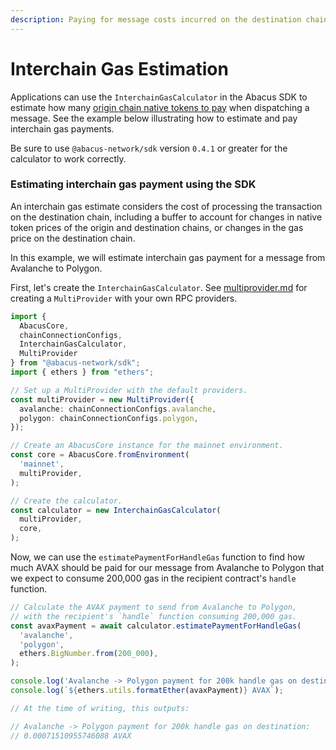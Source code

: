 ```yaml
---
description: Paying for message costs incurred on the destination chain.
---
```


# Interchain Gas Estimation

Applications can use the `InterchainGasCalculator` in the Abacus SDK to estimate how many [origin chain native tokens to pay](../../messaging-api/gas.md) when dispatching a message. See the example below illustrating how to estimate and pay interchain gas payments.

Be sure to use `@abacus-network/sdk` version `0.4.1` or greater for the calculator to work correctly.

### Estimating interchain gas payment using the SDK

An interchain gas estimate considers the cost of processing the transaction on the destination chain, including a buffer to account for changes in native token prices of the origin and destination chains, or changes in the gas price on the destination chain.

In this example, we will estimate interchain gas payment for a message from Avalanche to Polygon.

First, let's create the `InterchainGasCalculator`. See [multiprovider.md](multiprovider.md "mention") for creating a `MultiProvider` with your own RPC providers.

```typescript
import {
  AbacusCore,
  chainConnectionConfigs,
  InterchainGasCalculator,
  MultiProvider
} from "@abacus-network/sdk";
import { ethers } from "ethers";

// Set up a MultiProvider with the default providers.
const multiProvider = new MultiProvider({
  avalanche: chainConnectionConfigs.avalanche,
  polygon: chainConnectionConfigs.polygon,
});

// Create an AbacusCore instance for the mainnet environment.
const core = AbacusCore.fromEnvironment(
  'mainnet',
  multiProvider,
);

// Create the calculator.
const calculator = new InterchainGasCalculator(
  multiProvider,
  core,
);

```

Now, we can use the `estimatePaymentForHandleGas` function to find how much AVAX should be paid for our message from Avalanche to Polygon that we expect to consume 200,000 gas in the recipient contract's `handle` function. &#x20;

```typescript
// Calculate the AVAX payment to send from Avalanche to Polygon,
// with the recipient's `handle` function consuming 200,000 gas.
const avaxPayment = await calculator.estimatePaymentForHandleGas(
  'avalanche',
  'polygon',
  ethers.BigNumber.from(200_000),
);

console.log('Avalanche -> Polygon payment for 200k handle gas on destination:');
console.log(`${ethers.utils.formatEther(avaxPayment)} AVAX`);

// At the time of writing, this outputs:

// Avalanche -> Polygon payment for 200k handle gas on destination:
// 0.00071510955746088 AVAX
```
